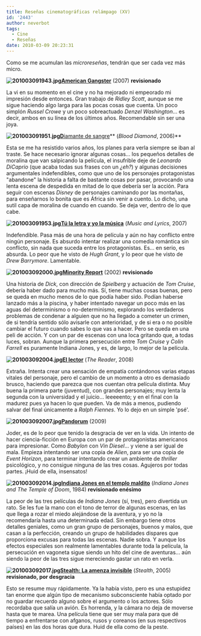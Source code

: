 ```yaml
---
title: Reseñas cinematográficas relámpago (XV)
id: '2443'
author: neverbot
tags:
  - Cine
  - Reseñas
date: 2010-03-09 20:23:31
---
```


Como se me acumulan las _microreseñas_, tendrán que ser cada vez más micro.

**![201003091943.jpg](./201003091943.jpg)[American Gangster](http://www.imdb.com/title/tt0765429/)** (2007) **revisionado**

La vi en su momento en el cine y no ha mejorado ni empeorado mi impresión desde entonces. Gran trabajo de _Ridley Scott_, aunque se me sigue haciendo algo larga para las pocas cosas que cuenta. Un poco simplón _Russel Crowe_ y un poco sobreactuado _Denzel Washington_... es decir, ambos en su línea de los últimos años. Recomendable sin ser una joya.

**![201003091951.jpg](./201003091951.jpg)[D](http://www.imdb.com/title/tt0450259/)**[iamante de sangre](http://www.imdb.com/title/tt0450259/)** (_Blood Diamond_, 2006)**

Esta se me ha resistido varios años, los planes para verla siempre se iban al traste. Se hace necesario ignorar algunas cosas... los pequeños detalles de moralina que van salpicando la película, el insufrible deje de _Leonardo DiCaprio_ (que acaba todas sus frases con un _¿eh?_) y algunas decisiones argumentales indefendibles, como que uno de los personajes protagonistas "abandone" la historia a falta de bastante cosas por pasar, provocando una lenta escena de despedida en mitad de lo que debería ser la acción. Para seguir con escenas _Disney_ de personajes caminando por las montañas, para enseñarnos lo bonita que es África sin venir a cuento. Lo dicho, una sutil capa de moralina de cuando en cuando. Se deja ver, dentro de lo que cabe.

**![201003091953.jpg](./201003091953.jpg)[Tú la letra y yo la música](http://www.imdb.com/title/tt0758766/)** (_Music and Lyrics_, 2007)

Indefendible. Pasa más de una hora de película y aún no hay conflicto entre ningún personaje. Es absurdo intentar realizar una comedia romántica sin conflicto, sin nada que suceda entre los protagonistas. Es... en serio, es absurda. Lo peor que he visto de _Hugh Grant_, y lo peor que he visto de _Drew Barrymore_. Lamentable.

**![201003092000.jpg](./201003092000.jpg)[Minority Report](http://www.imdb.com/title/tt0181689/)** (2002) **revisionado**

Una historia de _Dick_, con dirección de _Spielberg_ y actuación de _Tom Cruise_, debería haber dado para mucho más. Sí, tiene muchas cosas buenas, pero se queda en mucho menos de lo que podía haber sido. Podían haberse lanzado más a la piscina, y haber intentado navegar un poco más en las aguas del determinismo o no-determinismo, explorando los verdaderos problemas de condenar a alguien que no ha llegado a cometer un crimen, de si tendría sentido sólo avisarle con anterioridad, y de si era o no posible cambiar el futuro cuando sabes lo que vas a hacer. Pero se queda en una peli de acción. Y con un par de escenas con una loca gritando que, a todas luces, sobran. Aunque la primera persecución entre _Tom Cruise_ y _Colin Farrell_ es puramente Indiana Jones, y es, de largo, lo mejor de la película.

**![201003092004.jpg](./201003092004.jpg)[El lector](http://www.imdb.com/title/tt0976051/)** (_The Reader_, 2008)

Extraña. Intenta crear una sensación de empatía contándonos varias etapas vitales del personaje, pero el cambio de un momento a otro es demasiado brusco, haciendo que parezca que nos cuentan otra película distinta. Muy buena la primera parte (juventud), con grandes personajes; muy lenta la segunda con la universidad y el juicio... leeeeento; y en el final con la madurez pues ya hacen lo que pueden. Va de más a menos, pudiendo salvar del final únicamente a _Ralph Fiennes_. Yo lo dejo en un simple 'psé'.

**![201003092007.jpg](./201003092007.jpg)[Pandorum](http://www.imdb.com/title/tt1188729/)** (2009)

Joder, es de lo peor que tenido la desgracia de ver en la vida. Un intento de hacer ciencia-ficción en Europa con un par de protagonistas americanos para impresionar. Como _Babylon_ con _Vin Diesel_... y viene a ser igual de mala. Empieza intentando ser una copia de _Alien_, para ser una copia de _Event Horizon_, para terminar intentando crear un ambiente de _thriller_ psicológico, y no consigue ninguna de las tres cosas. Agujeros por todas partes. ¡Huid de ella, insensatos!

**![201003092014.jpg](./201003092014.jpg)[Indiana Jones en el templo maldito](http://www.imdb.com/title/tt0087469/)** (_Indiana Jones and The Temple of Doom_, 1984) **revisionado enésimo**

La peor de las tres películas de _Indiana Jones_ (sí, tres), pero divertida un rato. Se les fue la mano con el tono de terror de algunas escenas, en las que llega a rozar el miedo alejándose de la aventura, y yo no la recomendaría hasta una determinada edad. Sin embargo tiene otros detalles geniales, como un gran grupo de personajes, buenos y malos, que casan a la perfección, creando un grupo de habilidades dispares que proporciona excusas para todas las escenas. Nadie sobra. Y aunque los efectos especiales son realmente lamentables durante toda la película, la persecución en vagoneta sigue siendo un hito del cine de aventuras... aún siendo la peor de las tres sigue mereciendo gastar un rato en verla.

**![201003092017.jpg](./201003092017.jpg)[Stealth: La amenza invisible](http://www.imdb.com/title/tt0382992/)** (_Stealth_, 2005) **revisionado, por desgracia**

Esto se resume muy rápidamente. Ya la había visto, pero es una estupidez tan enorme que algún tipo de mecanismo subconsciente había optado por no guardar recuerdo alguno sobre el argumento o los actores. Sólo recordaba que salía un avión. Es horrenda, y la cámara no deja de moverse hasta que te marea. Una película tiene que ser muy mala para que dé tiempo a enfrentarse con afganos, rusos y coreanos (en sus respectivos países) en las dos horas que dura. Huid de ella como de la peste.